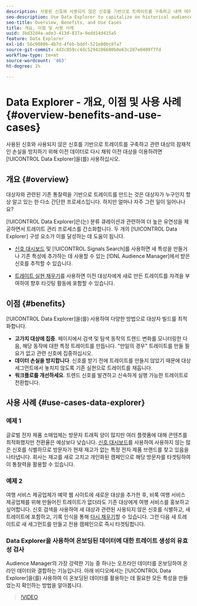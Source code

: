```yaml
---
description: 사용된 신호와 사용되지 않은 신호를 기반으로 트레이트를 구축하고 내역 데이터로 다시 채워 관련 대상의 잠재적인 손실을 방지함으로써 내역 대상을 활용할 수 있도록 Data Explorer을 사용하십시오.
seo-description: Use Data Explorer to capitalize on historical audiences by building traits based on used and unused signals, and backfilling them with historical data to avoid potential loss of relevant audiences.
seo-title: Overview, Benefits, and Use Cases
title: 개요, 이점 및 사용 사례
uuid: 3bd32d4a-ade3-413d-837a-9edd14d415a5
feature: Data Explorer
exl-id: 56c9080b-4b7d-4feb-bddf-521e80bc8fa7
source-git-commit: 4d3c859cc4dc5294286680b0e63c287e0409f7fd
workflow-type: tm+mt
source-wordcount: '463'
ht-degree: 1%

---
```


# Data Explorer - 개요, 이점 및 사용 사례 {#overview-benefits-and-use-cases}

사용된 신호와 사용되지 않은 신호를 기반으로 트레이트를 구축하고 관련 대상의 잠재적인 손실을 방지하기 위해 이전 데이터로 다시 채워 이전 대상을 이용하려면 [!UICONTROL Data Explorer]을(를) 사용하십시오.

## 개요 {#overview}

대상자와 관련된 기존 통찰력을 기반으로 트레이트를 만드는 것은 대상자가 누구인지 항상 알고 있는 한 다소 간단한 프로세스입니다. 하지만 얼마나 자주 그런 일이 일어나나요?

[!UICONTROL Data Explorer]은(는) 분류 큐레이션과 관련하여 더 높은 유연성을 제공하면서 트레이트 관리 프로세스를 간소화합니다. 두 개의 [!UICONTROL Data Explorer] 구성 요소가 이를 달성하는 데 도움이 됩니다.

* [신호 대시보드](../../features/data-explorer/data-explorer-signals-dashboard.md) 및 [!UICONTROL Signals Search]를 사용하면 새 특성을 만들거나 기존 특성에 추가하는 데 사용할 수 있는 [!DNL Audience Manager]에서 받은 신호를 추적할 수 있습니다.

* [트레이트 실현 채우기](../../features/data-explorer/data-explorer-trait-backfill.md)를 사용하면 이전 대상자에게 새로 만든 트레이트를 자격을 부여하여 향후 타깃팅 활동에 포함할 수 있습니다.

## 이점 {#benefits}

[!UICONTROL Data Explorer]을(를) 사용하여 다양한 방법으로 대상자 빌드를 최적화합니다.

* **고가치 대상에 집중**. 페이지에서 검색 및 탐색 동작의 트렌드 변화를 모니터링한 다음, 해당 동작에 대한 특정 트레이트를 만듭니다. &quot;만일의 경우&quot; 트레이트를 만들 필요가 없고 관련 신호에 집중하십시오.
* **데이터 손실을 방지합니다**. 신호를 받기 전에 트레이트를 만들지 않았기 때문에 대상 세그먼트에서 놓치지 않도록 기존 실현으로 트레이트를 채웁니다.
* **워크플로를 개선하세요**. 트렌드 신호를 발견하고 신속하게 실행 가능한 트레이트로 전환합니다.

## 사용 사례 {#use-cases-data-explorer}

### 예제 1

글로벌 전자 제품 소매업체는 방문자 트래픽 양이 많지만 여러 플랫폼에 대해 콘텐츠를 최적화했지만 전환율은 예상보다 낮습니다. [신호 대시보드](../../features/data-explorer/data-explorer-signals-dashboard.md)를 사용하여 사용하지 않는 많은 신호를 식별하므로 방문자가 현재 재고가 없는 특정 전자 제품 브랜드를 찾고 있음을 나타냅니다. 회사는 재고를 새로 고치고 개인화된 캠페인으로 해당 방문자를 타겟팅하여 이 통찰력을 활용할 수 있습니다.

### 예제 2

여행 서비스 제공업체가 예약 웹 사이트에 새로운 대상을 추가한 후, 비록 여행 서비스 제공업체를 위해 만들어진 트레이트가 없더라도 기존 대상에게 여행 서비스를 홍보하고 싶어합니다. 신호 검색을 사용하여 새 대상과 관련된 사용되지 않은 신호를 식별하고, 새 트레이트에 포함하고, 기록 인식을 통해 [다시 채우기](../../features/data-explorer/data-explorer-trait-backfill.md)할 수 있습니다. 그런 다음 새 트레이트로 새 세그먼트를 만들고 전용 캠페인으로 즉시 타겟팅합니다.

### Data Explorer을 사용하여 온보딩된 데이터에 대한 트레이트 생성의 유효성 검사

Audience Manager의 가장 강력한 기능 중 하나는 오프라인 데이터를 온보딩하여 온라인 데이터와 결합하는 기능입니다. 아래 비디오에서는 [!UICONTROL Data Explorer]을(를) 사용하여 이 온보딩된 데이터를 활용하는 데 필요한 모든 특성을 만들었는지 확인하는 방법을 알아봅니다.

>[!VIDEO](https://video.tv.adobe.com/v/25149/)
